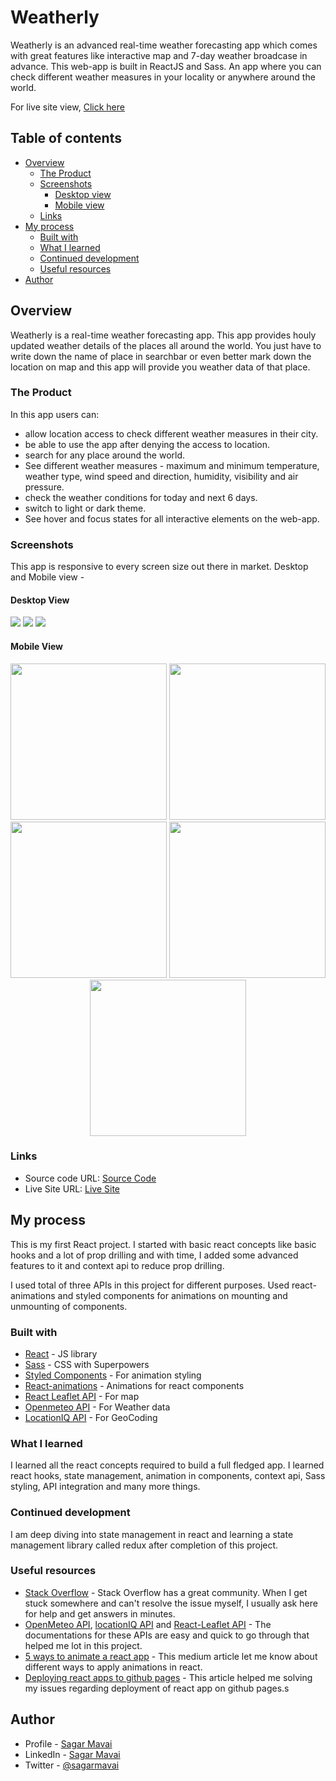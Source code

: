 # Weatherly

Weatherly is an advanced real-time weather forecasting app which comes with great features like interactive map and 7-day weather broadcase in advance. This web-app is built in ReactJS and Sass. An app where you can check different weather measures in your locality or anywhere around the world.

For live site view, [Click here](https://sagar969.github.io/weatherly/)


## Table of contents

- [Overview](#overview)
  - [The Product](#the-product)
  - [Screenshots](#screenshots)
    - [Desktop view](#desktop-view)
    - [Mobile view](#mobile-view)
  - [Links](#links)
- [My process](#my-process)
  - [Built with](#built-with)
  - [What I learned](#what-i-learned)
  - [Continued development](#continued-development)
  - [Useful resources](#useful-resources)
- [Author](#author)


## Overview

Weatherly is a real-time weather forecasting app. This app provides houly updated weather details of the places all around the world. You just have to write down the name of place in searchbar or even better mark down the location on map and this app will provide you weather data of that place.
### The Product

In this app users can:

- allow location access to check different weather measures in their city.
- be able to use the app after denying the access to location.
- search for any place around the world.
- See different weather measures - maximum and minimum temperature, weather type, wind speed and direction, humidity, visibility and air pressure.
- check the weather conditions for today and next 6 days.
- switch to light or dark theme.
- See hover and focus states for all interactive elements on the web-app.

### Screenshots

This app is responsive to every screen size out there in market.
Desktop and Mobile view -

#### Desktop View
![](./screenshots/desktop1.png)
![](./screenshots/desktop4.png)
![](./screenshots/desktop3.png)

#### Mobile View
<p align="center">
<img src="./screenshots/mobile1.jpg" width=250px />
<img src="./screenshots/mobile2.jpg" width=250px />
<img src="./screenshots/mobile3.jpg" width=250px />
<img src="./screenshots/mobile4.jpg" width=250px />
<img src="./screenshots/mobile5.jpg" width=250px />
</p>



### Links

- Source code URL: [Source Code](https://github.com/Sagar969/weatherly)
- Live Site URL: [Live Site](https://sagar969.github.io/weatherly/)


## My process
This is my first React project. I started with basic react concepts like basic hooks and a lot of prop drilling and with time, I added some advanced features to it and context api to reduce prop drilling.

I used total of three APIs in this project for different purposes. Used react-animations and styled components for animations on mounting and unmounting of components.

### Built with

- [React](https://reactjs.org/) - JS library
- [Sass](https://sass-lang.com/) - CSS with Superpowers
- [Styled Components](https://styled-components.com/) - For animation styling
- [React-animations](https://github.com/FormidableLabs/react-animations) - Animations for react components
- [React Leaflet API](https://react-leaflet.js.org/) - For map
- [Openmeteo API](https://open-meteo.com/) - For Weather data
- [LocationIQ API](https://locationiq.com/) - For GeoCoding


### What I learned

I learned all the react concepts required to build a full fledged app. I learned react hooks, state management, animation in components, context api, Sass styling, API integration and many more things.

### Continued development

I am deep diving into state management in react and learning a state management library called redux after completion of this project.


### Useful resources

- [Stack Overflow](https://stackoverflow.com/) - Stack Overflow has a great community. When I get stuck somewhere and can't resolve the issue myself, I usually ask here for help and get answers in minutes.
- [OpenMeteo API](https://open-meteo.com/), [locationIQ API](https://locationiq.com/) and [React-Leaflet API](https://react-leaflet.js.org/) - The documentations for these APIs are easy and quick to go through that helped me lot in this project.
- [5 ways to animate a react app](https://medium.com/hackernoon/5-ways-to-animate-a-reactjs-app-in-2019-56eb9af6e3bf) - This medium article let me know about different ways to apply animations in react.
- [Deploying react apps to github pages](https://blog.logrocket.com/deploying-react-apps-github-pages/) - This article helped me solving my issues regarding deployment of react app on github pages.s


## Author

- Profile - [Sagar Mavai](https://github.com/Sagar969/)
- LinkedIn - [Sagar Mavai](https://www.linkedin.com/in/sagar-mavai-986b25206)
- Twitter - [@sagarmavai](https://www.twitter.com/sagarmavai)
